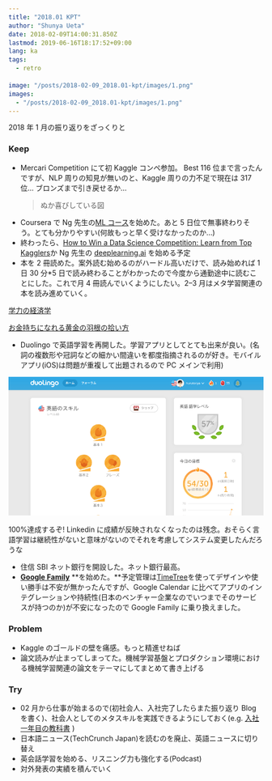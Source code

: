 ```yaml
---
title: "2018.01 KPT"
author: "Shunya Ueta"
date: 2018-02-09T14:00:31.850Z
lastmod: 2019-06-16T18:17:52+09:00
lang: ka
tags:
  - retro

image: "/posts/2018-02-09_2018.01-kpt/images/1.png"
images:
  - "/posts/2018-02-09_2018.01-kpt/images/1.png"
---
```


2018 年 1 月の振り返りをざっくりと

### Keep

- Mercari Competition にて初 Kaggle コンペ参加。 Best 116 位まで言ったんですが、NLP 周りの知見が無いのと、Kaggle 周りの力不足で現在は 317 位… ブロンズまで引き戻せるか…
  > [](https://twitter.com/hurutoriya/status/952573577357770753)
  > ぬか喜びしている図

* Coursera で Ng 先生の[ML コース](https://www.coursera.org/learn/machine-learning)を始めた。あと 5 日位で無事終わりそう。とても分かりやすい(何故もっと早く受けなかったのか…)
* 終わったら、[How to Win a Data Science Competition: Learn from Top Kagglers](https://www.coursera.org/learn/competitive-data-science)か Ng 先生の [deeplearning.ai](https://www.deeplearning.ai/) を始める予定
* 本を 2 冊読めた。案外読む始めるのがハードル高いだけで、読み始めれば 1 日 30 分\*5 日で読み終わることがわかったので今度から通勤途中に読むことにした。これで月 4 冊読んでいくようにしたい。2–3 月はメタ学習関連の本を読み進めていく。

[学力の経済学](http://amzn.to/2Eel4ji)

> [](https://twitter.com/hurutoriya/status/960525598610268160)

[お金持ちになれる黄金の羽根の拾い方](http://amzn.to/2EfPlOP)

> [](https://twitter.com/hurutoriya/status/952046931307458560)

- Duolingo で英語学習を再開した。学習アプリとしてとても出来が良い。(名詞の複数形や冠詞などの細かい間違いを都度指摘されるのが好き。モバイルアプリ(iOS)は問題が重複して出題されるので PC メインで利用)

![image](/posts/2018-02-09_2018.01-kpt/images/1.png)

100%達成するぞ! Linkedin に成績が反映されなくなったのは残念。おそらく言語学習は継続性がないと意味がないのでそれを考慮してシステム変更したんだろうな

- 住信 SBI ネット銀行を開設した。ネット銀行最高。
- [**Google Family**](https://families.google.com/families) **を始めた。**予定管理は[TimeTree](https://timetreeapp.com/?locale=jp)を使ってデザインや使い勝手は不安が無かったんですが、Google Calendar に比べてアプリのインテグレーションや持続性(日本のベンチャー企業なのでいつまでそのサービスが持つのか)が不安になったので Google Family に乗り換えました。

### Problem

- Kaggle のゴールドの壁を痛感。もっと精進せねば
- 論文読みが止まってしまってた。機械学習基盤とプロダクション環境における機械学習関連の論文をテーマにしてまとめて書き上げる

### Try

- 02 月から仕事が始まるので(初社会人、入社完了したらまた振り返り Blog を書く)、社会人としてのメタスキルを実践できるようにしておく(e.g. [入社一年目の教科書](http://amzn.to/2EeUVRt) )
- 日本語ニュース(TechCrunch Japan)を読むのを廃止、英語ニュースに切り替え
- 英会話学習を始める、リスニング力も強化する(Podcast)
- 対外発表の実績を積んでいく
